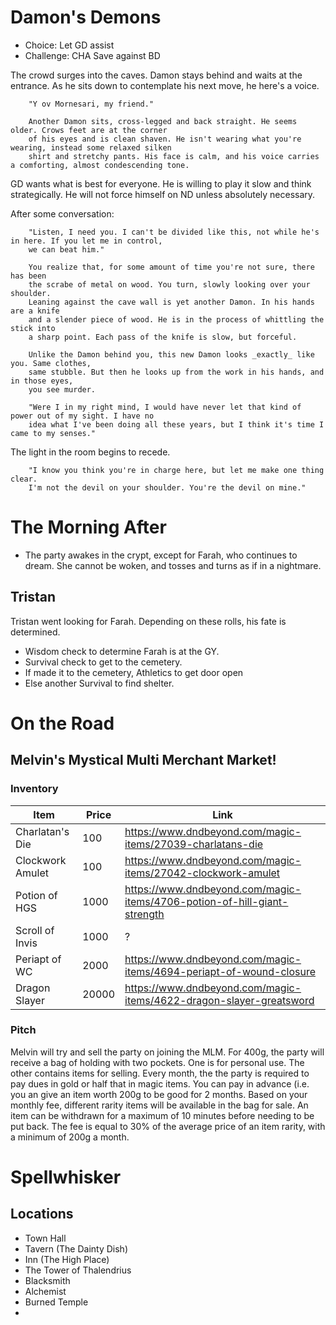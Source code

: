 # Damon's Demons

- Choice: Let GD assist
- Challenge: CHA Save against BD

The crowd surges into the caves. Damon stays behind and waits at the entrance.
As he sits down to contemplate his next move, he here's a voice.
```
    "Y ov Mornesari, my friend."

    Another Damon sits, cross-legged and back straight. He seems older. Crows feet are at the corner
    of his eyes and is clean shaven. He isn't wearing what you're wearing, instead some relaxed silken
    shirt and stretchy pants. His face is calm, and his voice carries a comforting, almost condescending tone.
```

GD wants what is best for everyone. He is willing to play it slow and think strategically.
He will not force himself on ND unless absolutely necessary.

After some conversation:
```
    "Listen, I need you. I can't be divided like this, not while he's in here. If you let me in control,
    we can beat him."

    You realize that, for some amount of time you're not sure, there has been
    the scrabe of metal on wood. You turn, slowly looking over your shoulder.
    Leaning against the cave wall is yet another Damon. In his hands are a knife
    and a slender piece of wood. He is in the process of whittling the stick into
    a sharp point. Each pass of the knife is slow, but forceful.

    Unlike the Damon behind you, this new Damon looks _exactly_ like you. Same clothes,
    same stubble. But then he looks up from the work in his hands, and in those eyes,
    you see murder.

    "Were I in my right mind, I would have never let that kind of power out of my sight. I have no
    idea what I've been doing all these years, but I think it's time I came to my senses."
```

The light in the room begins to recede.
```
    "I know you think you're in charge here, but let me make one thing clear.
    I'm not the devil on your shoulder. You're the devil on mine."
```

# The Morning After

- The party awakes in the crypt, except for Farah, who continues to dream.
  She cannot be woken, and tosses and turns as if in a nightmare.

## Tristan

Tristan went looking for Farah. Depending on these rolls, his fate is determined.

- Wisdom check to determine Farah is at the GY.
- Survival check to get to the cemetery.
- If made it to the cemetery, Athletics to get door open
- Else another Survival to find shelter.

# On the Road

## Melvin's Mystical Multi Merchant Market!

### Inventory

| Item              | Price   | Link                                                                     |
| ----------------- | ------- | --------------------------------------------------------------           |
| Charlatan's Die   | 100     | https://www.dndbeyond.com/magic-items/27039-charlatans-die               |
| Clockwork Amulet  | 100     | https://www.dndbeyond.com/magic-items/27042-clockwork-amulet             |
| Potion of HGS     | 1000    | https://www.dndbeyond.com/magic-items/4706-potion-of-hill-giant-strength |
| Scroll of Invis   | 1000    | ?                                                                        |
| Periapt of WC     | 2000    | https://www.dndbeyond.com/magic-items/4694-periapt-of-wound-closure      |
| Dragon Slayer     | 20000   | https://www.dndbeyond.com/magic-items/4622-dragon-slayer-greatsword      |

### Pitch

Melvin will try and sell the party on joining the MLM. For 400g, the party will receive
a bag of holding with two pockets. One is for personal use. The other contains items
for selling. Every month, the the party is required to pay dues in gold or
half that in magic items. You can pay in advance (i.e. you an give an item worth 200g
to be good for 2 months. Based on your monthly fee, different rarity items will be
available in the bag for sale. An item can be withdrawn for a maximum of 10 minutes
before needing to be put back. The fee is equal to 30% of the average price of an item
rarity, with a minimum of 200g a month.

# Spellwhisker

## Locations

- Town Hall
- Tavern (The Dainty Dish)
- Inn (The High Place)
- The Tower of Thalendrius
- Blacksmith
- Alchemist
- Burned Temple
-

